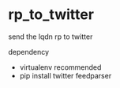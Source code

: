 rp_to_twitter
=============

send the lqdn rp to twitter

dependency 

- virtualenv recommended
- pip install twitter feedparser
